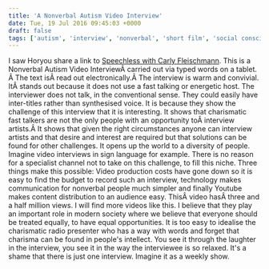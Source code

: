 ```yaml
---
title: 'A Nonverbal Autism Video Interview'
date: Tue, 19 Jul 2016 09:45:03 +0000
draft: false
tags: ['autism', 'interview', 'nonverbal', 'short film', 'social conscience', 'tech related', 'Video', 'youtube']
---
```


I saw Horyou share a link to [Speechless with Carly Fleischmann](https://www.youtube.com/channel/UCeKKQlMB1NeOLN31_CSJFRQ). This is a Nonverbal Autism Video InterviewÂ carried out via typed words on a tablet. Â The text isÂ read out electronically.Â The interview is warm and convivial. ItÂ stands out because it does not use a fast talking or energetic host. The interviewer does not talk, in the conventional sense. They could easily have inter-titles rather than synthesised voice. It is because they show the challenge of this interview that it is interesting. It shows that charismatic fast talkers are not the only people with an opportunity toÂ interview artists.Â It shows that given the right circumstances anyone can interview artists and that desire and interest are required but that solutions can be found for other challenges. It opens up the world to a diversity of people. Imagine video interviews in sign language for example. There is no reason for a specialist channel not to take on this challenge, to fill this niche. Three things make this possible: Video production costs have gone down so it is easy to find the budget to record such an interview, technology makes communication for nonverbal people much simpler and finally Youtube makes content distribution to an audience easy. ThisÂ video hasÂ three and a half million views. I will find more videos like this. I believe that they play an important role in modern society where we believe that everyone should be treated equally, to have equal opportunities. It is too easy to idealise the charismatic radio presenter who has a way with words and forget that charisma can be found in people's intellect. You see it through the laughter in the interview, you see it in the way the interviewee is so relaxed. It's a shame that there is just one interview. Imagine it as a weekly show.
